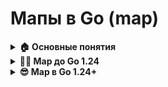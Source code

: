 # Мапы в Go (map)
<details>
<summary><b>🏠 Основные понятия</b></summary>
<b>Определение map</b> структура данных в Go, реализующая хэш-таблицу для хранения пар ключ-значение.

Из определения следует, что операции над map (вставка, удаление, поиск) выполняются в среднем за константное время O(1).

**Определение hash-функции:** функция, преобразующая входные данные в числовое значение (хэш), используемое как индекс для доступа к ячейке хэш-таблицы.

**Основные свойства hash-функции:**
* **Детерминизм** — одинаковые входные данные всегда дают одинаковый хэш.
* **Быстрота** — вычисление хэша должно занимать минимальное время.
* **Устойчивость к коллизиям** — минимизация вероятности совпадения хэшей для разных ключей.
* **Равномерность распределения** — хэши должны равномерно заполнять доступный диапазон.

**Метод цепочек:** при коллизии элементы с одинаковым хэшем объединяются в связанный список внутри бакета.

**Метод открытой адресации:** при коллизии элемент помещается в следующий доступный бакет согласно алгоритму поиска (например, линейное пробирование).
</details>
<details>
<summary><b>😶‍🌫️ Map до Go 1.24</b></summary>

Элементы (ключ-значение) группируются в бакеты по 8 пар. Распределение по бакетам определяется по `n-1` младшим битам хэша ключа, где `n = log₂(количество бакетов)`.

<em>Структура для работы с мапой до Go 1.24</em>
```go
// go/src/runtime/map.go

type hmap struct {
  // ...more code
  count       int
  B           uint 8
  noverflow   uint 16
  hash0       uint 32
  buckets     unsafe.Pointer
  oldbuckets  unsafe.Pointer
}
```

Хэш-функция возвращает 64-битное значение. В начале каждого бакета хранится массив из 8 старших битов хэшей (tophash) для быстрого предварительного поиска:
1. Сначала проверяется массив tophash. Если совпадение не найдено, переход к следующему бакету (если есть).
2. После нахождения совпадающего tophash выполняется полное сравнение ключей.

<em>Сигнатура хэш-функции ( принимает указатель на ключ и hash0 )</em>
```go
// go/src/runtime/type.go

type MapType struct {
  // ...more code
  Hasher     func(unsafe.Pointer, uintptr) uintptr
}
```

**Почему поиск по tophash быстрее, чем по ключам?**  
Сравнение 8-битных tophash требует меньше операций, чем сравнение полных ключей (особенно для сложных структур или длинных строк). Кроме того:
- tophash хранится в компактном массиве, что улучшает использование кэша процессора.
- Предварительная фильтрация по tophash сокращает количество полных проверок ключей, которые могут быть ресурсоемкими.

<em>tophash в структуре бакета</em>
```go
//go/src/runtime/map.go

type bmap struct {
  // tophash generally contains the top byte of the hash value
  // for each key in this bucket.
  tophash [bucketCnt]uint8
}
```

<em>Кол-во элементов в бакете является константой</em>
```go
const bucketCnt = 8
```

**Борьба с коллизиями:** Используются overflow-бакеты, связанные в цепочки.

**Проблемы:**
* **Кэш-промахи:** При итеративном сравнении ключей процессор загружает данные кэш-линиями (64 байта), но сравнение одного ключа может привести к вытеснению кэша из-за переключения потоков ОС.
* **Неэффективность связанных списков:** Overflow-бакеты расположены в произвольных участках памяти, что увеличивает вероятность кэш-промахов.

**Load factor:** При достижении 6.5 элементов на бакет в среднем происходит рехеширование (увеличение числа бакетов и перераспределение данных).
</details>
<details>
<summary><b>😎 Map в Go 1.24+ </b></summary>

Теперь map реализована на основе Swiss Table с использованием инструкции SIMD.

<em>Структура для работы с мапой после Go 1.24</em>

```go
type Map struct {
    // Количество заполненных слотов (т. е. количество элементов во всех таблицах),
    // исключая удаленные слоты. Известно компилятору, для встроенной функции len().
    used uint64

    // уникальное случайное число для каждой карты
    seed uintptr

    // Каталог таблиц.
    // Обычно dirPtr указывает на массив указателей таблиц, например:
    // dirPtr *[dirLen]*table
    // dirPtr *group
    dirPtr unsafe.Pointer
    dirLen int

    // Количество бит для использования в поиске каталогов таблиц.
    globalDepth uint8

    // Количество бит для сдвига из хэша для поиска каталогов.
    // В 64-битных системах это 64 - globalDepth.
    globalShift uint8

    // запись — это флаг, который переключается (XOR 1) во время записи карты.
    // Обычно он устанавливается в 1 при записи, но если есть
    // несколько параллельных записывающих устройств, то переключение увеличивает
    // вероятность того, что обе стороны обнаружат гонку.
    writing uint8

    // clearSeq — это счетчик последовательности вызовов Clear. Он используется для
    // обнаружения очистки карты во время итерации.
    clearSeq uint64
}
```

Элементы группируются в группы по 16 пар. Хэш-функция возвращает 64 бита, которые делятся на:
- `h1` (57 бит) — определяет группу через `n-1` младших бит.
- `h2` (7 бит + 1 бит-флаг) — хранится в массиве `m1` (16 байт) в начале группы.

**Поиск с использованием SIMD:**  
Современные процессоры поддерживают SIMD-инструкции (Single Instruction, Multiple Data), которые позволяют сравнить 16 байтов массива `m1` с искомым `h2` за одну операцию. Результат — битовая маска, указывающая потенциальные совпадения. Это ускоряет поиск в 5-10 раз. SIMD может за раз провести операцию над 32 байтами (8 чисел int32, 4 числа int64 и т.д.).

**Борьба с коллизиями:** Используется метод открытой адресации с линейным пробированием.

**Преимущества:**
* **Локализация данных:** Элементы группы хранятся последовательно в памяти, что минимизирует кэш-промахи.
* **Отсутствие цепочек:** Устранена необходимость в overflow-бакетах, что улучшает предсказуемость доступа к памяти.
* **Векторизация операций:** SIMD позволяет обрабатывать несколько элементов одновременно.

**Важный факт:** Go автоматически выбирает реализацию map, в зависимости от наличия поддержки инструкции SIMD в процессоре, также можно выключить новую реаизацию с помощью `GOEXPERIMENT=noswissmap`.

</details>
